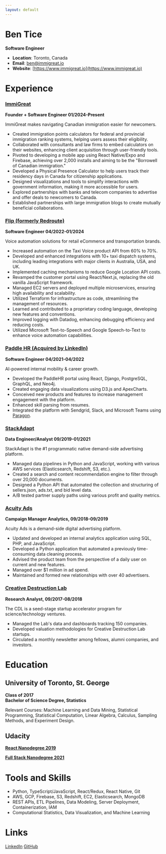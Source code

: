 ```yaml
---
layout: default
---
```

# Ben Tice

**Software Engineer**

- **Location**: Toronto, Canada  
- **Email**: [ben@immigreat.io](mailto:your.email@example.com)  
- **Website**: [https://www.immigreat.io](https://www.immigreat.io)

# Experience

### [ImmiGreat](https://www.immigreat.io/)

**Founder + Software Engineer 01/2024-Present**

ImmiGreat makes navigating Canadian immigration easier for newcomers.

* Created immigration points calculators for federal and provincial immigration ranking systems, helping users assess their eligibility.
* Collaborated with consultants and law firms to embed calculators on their websites, enhancing client acquisition through user-friendly tools.
* Pivoted to developing a mobile app using React Native/Expo and Firebase, achieving over 2,000 installs and aiming to be the "Borrowell of Canadian immigration."
* Developed a Physical Presence Calculator to help users track their residency days in Canada for citizenship applications.
* Designed visualizations and tools to simplify interactions with government information, making it more accessible for users.
* Explored partnerships with banks and telecom companies to advertise and offer deals to newcomers to Canada.
* Established partnerships with large immigration blogs to create mutually beneficial collaborations.

### [Flip (formerly Redroute)](https://flipcx.com/)

**Software Engineer 04/2022-01/2024**

Voice automation solutions for retail eCommerce and transportation brands.

* Increased automation on the Taxi Voice product API from 60% to 70%.
* Developed and enhanced integrations with 10+ taxi dispatch systems, including leading integrations with major clients in Australia, USA, and UK.
* Implemented caching mechanisms to reduce Google Location API costs.
* Revamped the customer portal using React/Next.js, replacing the old vanilla JavaScript framework.
* Managed EC2 servers and deployed multiple microservices, ensuring high availability and scalability.
* Utilized Terraform for infrastructure as code, streamlining the management of resources.
* Learned and contributed to a proprietary coding language, developing new features and conventions.
* Improved logging with Datadog, enhancing debugging efficiency and reducing costs.
* Utilized Microsoft Text-to-Speech and Google Speech-to-Text to enhance voice automation capabilities.

### [Paddle HR (Acquired by LinkedIn)](https://www.linkedin.com/company/paddle-inc./)

**Software Engineer 04/2021-04/2022**

AI-powered internal mobility & career growth.

* Developed the PaddleHR portal using React, Django, PostgreSQL, GraphQL, and Neo4j.
* Created engaging data visualizations using D3.js and ApexCharts.
* Conceived new products and features to increase management engagement with the platform.
* Enhanced skill parsing from resumes.
* Integrated the platform with Sendgrid, Slack, and Microsoft Teams using [Paragon](https://www.useparagon.com/).

### [StackAdapt](https://www.stackadapt.com/)

**Data Engineer/Analyst 09/2019-01/2021**

StackAdapt is the #1 programmatic native demand-side advertising platform.

* Managed data pipelines in Python and JavaScript, working with various AWS services (Elasticsearch, Redshift, S3, etc.).
* Created a search and content recommendation engine to filter through over 20,000 documents.
* Designed a Python API that automated the collection and structuring of sellers.json, ads.txt, and bid level data.
* A/B tested partner supply paths using various profit and quality metrics.

### [Acuity Ads](https://www.acuityads.com/)

**Campaign Manager Analytics, 09/2018-09/2019**

Acuity Ads is a demand-side digital advertising platform.

* Updated and developed an internal analytics application using SQL, PHP, and JavaScript.
* Developed a Python application that automated a previously time-consuming data cleaning process.
* Advised the product team from the perspective of a daily user on current and new features.
* Managed over $1 million in ad spend.
* Maintained and formed new relationships with over 40 advertisers.

### [Creative Destruction Lab](https://www.creativedestructionlab.com/)

**Research Analyst, 09/2017-08/2018**

The CDL is a seed-stage startup accelerator program for science/technology ventures.

* Managed the Lab's data and dashboards tracking 150 companies.
* Developed valuation methodologies for Creative Destruction Lab startups.
* Circulated a monthly newsletter among fellows, alumni companies, and investors.




# Education

## University of Toronto, St. George
**Class of 2017**  
**Bachelor of Science Degree, Statistics**

Relevant Courses: Machine Learning and Data Mining, Statistical Programming, Statistical Computation, Linear Algebra, Calculus, Sampling Methods, and Experiment Design.

## Udacity
[**React Nanodegree 2019**](https://www.udacity.com/course/react-nanodegree--nd019)

[**Full Stack Nanodegree 2021**](https://www.udacity.com/course/full-stack-web-developer-nanodegree--nd0044)

# Tools and Skills

* Python, TypeScript/JavaScript, React/Redux, React Native, Git
* AWS, GCP, Firebase, S3, Redshift, EC2, Elasticsearch, MongoDB
* REST APIs, ETL Pipelines, Data Modeling, Server Deployment, Containerization, IAM
* Computational Statistics, Data Visualization, and Machine Learning

# Links

[LinkedIn](https://www.linkedin.com/in/ben-tice/) [GitHub](https://github.com/bentice)